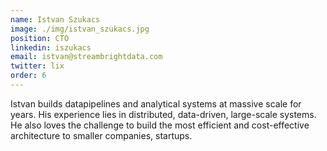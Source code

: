 ```yaml
---
name: Istvan Szukacs
image: ./img/istvan_szukacs.jpg
position: CTO
linkedin: iszukacs
email: istvan@streambrightdata.com
twitter: lix
order: 6
---
```

Istvan builds datapipelines and analytical systems at massive scale for years. His experience lies in
distributed, data-driven, large-scale systems. He also loves the challenge to build the most efficient
and cost-effective architecture to smaller companies, startups.
